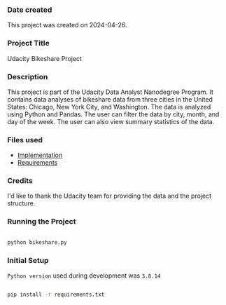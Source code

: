 ### Date created

This project was created on 2024-04-26.

### Project Title

Udacity Bikeshare Project

### Description

This project is part of the Udacity Data Analyst Nanodegree Program. It contains data analyses of bikeshare data from three cities in the United States: Chicago, New York City, and Washington. The data is analyzed using Python and Pandas. The user can filter the data by city, month, and day of the week. The user can also view summary statistics of the data.

### Files used

- [Implementation](./bikeshare.py)
- [Requirements](./requirements.txt)

### Credits

I'd like to thank the Udacity team for providing the data and the project structure.

### Running the Project

```sh

python bikeshare.py

```

### Initial Setup

`Python version` used during development was `3.8.14`

```sh

pip install -r requirements.txt

```

